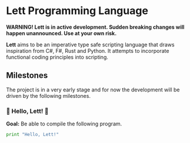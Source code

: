 # Lett Programming Language

**WARNING! Lett is in active development. Sudden breaking changes will happen unannounced. Use at your own risk.**

**Lett** aims to be an imperative type safe scripting language that draws inspiration from C#, F#, Rust and Python. It attempts to incorporate functional coding principles into scripting.

## Milestones

The project is in a very early stage and for now the development will be driven by the following milestones.

### 🚧 Hello, Lett! 🚧

**Goal:** Be able to compile the following program.

```python
print "Hello, Lett!"
```
